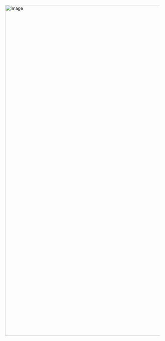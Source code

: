 <img width="1919" height="1077" alt="image" src="https://github.com/user-attachments/assets/01fcff7d-570e-46c0-8989-12b54207850f" />
